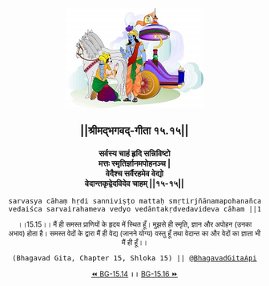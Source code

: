 <center><img src="../../asset/BG.png" alt="#API #bhagavadgitaapi #slok #nodejs #js #api #gitaapi #krishna #hinduism #vedic #ISKCON #shreemadbhagavadgita #technology"/>
<h2>||श्रीमद्‍भगवद्‍-गीता १५.१५||</h2>
<h3>सर्वस्य चाहं हृदि सन्निविष्टो<br/>मत्तः स्मृतिर्ज्ञानमपोहनञ्च |<br/>वेदैश्च सर्वैरहमेव वेद्यो<br/>वेदान्तकृद्वेदविदेव चाहम् ||१५-१५||</h3>
<pre>sarvasya cāhaṃ hṛdi sanniviṣṭo mattaḥ smṛtirjñānamapohanañca .<br/>vedaiśca sarvairahameva vedyo vedāntakṛdvedavideva cāham ||15-15||</pre>
<p>।।15.15।। मैं ही समस्त प्राणियों के हृदय में स्थित हूँ। मुझसे ही स्मृति, ज्ञान और अपोहन (उनका अभाव) होता है। समस्त वेदों के द्वारा मैं ही वेद्य (जानने योग्य) वस्तु हूँ तथा वेदान्त का और वेदों का ज्ञाता भी मैं ही हूँ।।</p>
<pre>(Bhagavad Gita, Chapter 15, Shloka 15) || <a href="https://twitter.com/bhagavadgitaapi">@BhagavadGitaApi</a></pre><a href="../../15/14">⏪  BG-15.14</a><b>        ।।        </b><a href="../../15/16">BG-15.16  ⏩</a></center></center>